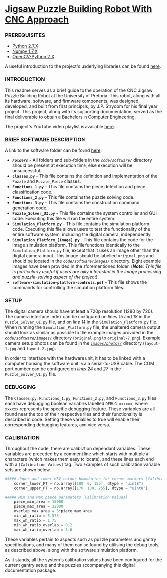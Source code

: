 # [Jigsaw Puzzle Building Robot With CNC Approach](https://www.youtube.com/playlist?list=PL-dF5vEAX-wXbiRrD7gLAtIBlyCBS7HLN)

### PREREQUISITES

* [Python 2.7.X](https://www.python.org/ftp/python/2.7.13/python-2.7.13.msi)
* [Numpy 1.7.X](http://sourceforge.net/projects/numpy/files/NumPy/1.7.1/numpy-1.7.1-win32-superpack-python2.7.exe/download)
* [OpenCV-Python 2.X](https://sourceforge.net/projects/opencvlibrary/files/opencv-win/2.4.13/opencv-2.4.13.exe/download)

A useful introduction to the project's underlying libraries can be found [here](https://opencv-python-tutroals.readthedocs.io/en/latest/py_tutorials/py_setup/py_table_of_contents_setup/py_table_of_contents_setup.html#py-table-of-content-setup).


### INTRODUCTION

This readme serves as a brief guide to the operation of the CNC Jigsaw Puzzle Building Robot at the University of Pretoria. This robot, along with all its hardware, software, and firmware components, was designed, developed, and built from first principals, by J.P. Strydom for his final year project. This project, along with its supporting documentation, served as the final deliverable to obtain a Bachelors in Computer Engineering. 

The project's YouTube video playlist is available [here](https://www.youtube.com/playlist?list=PL-dF5vEAX-wXbiRrD7gLAtIBlyCBS7HLN).


### BRIEF SOFTWARE DESCRIPTION

A link to the software folder can be found [here](code/software/).

* _**`Folders`**_ - All folders and sub-folders in the *`code/software/`* directory should be present at execution time, else execution will be unsuccessful.
* **`Classes.py`** - This file contains the definition and implementation of the `Puzzle` and `Puzzle_Piece` classes.
* **`Functions_1.py`** - This file contains the piece detection and piece classification code.
* **`Functions_2.py`** - This file contains the puzzle solving code.
* **`Functions_3.py`** - This file contains the construction command generation code.
* **`Puzzle_Solver_UI.py`** - This file contains the system controller and GUI code. Executing this file will run the entire system.
* **`Simulation_Platform.py`** - This file contains the simulation platform code. Executing this file allows users to test the functionality of the entire software system, including the digital camera, independently.
* **`Simulation_Platform_[Image].py`** - This file contains the code for the image simulation platform. This file functions identically to the `Simulation_Platform.py` file, except that it uses an image other than the digital camera input. This image should be labelled `original.png` and should be located in the *`code/software/images/`* directory. Eight example images have been provided in the aforementioned folder. (***Note**: This file is particularly useful if users are only interested in the image processing and puzzle-solving aspect of the project*).
* **`software-simulation-platform-controls.pdf`** -  This file shows the commands for controlling the simulation platform files.


### SETUP

The digital camera should have at least a 720p resolution (1280 by 720). The camera interface index can be configured on *lines 15* and *18* in the `Puzzle_Solver_UI.py` file, and on *line 14* in the `Simulation_Platform.py` file. When running the `Simulation_Platform.py` file, the unaltered camera output should look as similar as possible to the example images provided in the [*`code/software/images/`*](code/software/images) directory (`original.png` to `original-7.png`). Example camera setup photos can be found in the [*`images/photos/`*](images/photos) directory (`layout-1.jpg` and `layout-2.jpg`).

In order to interface with the hardware unit, it has to be linked with a computer housing the software unit, via a serial-to-USB cable. The COM port number can be configured on *lines 24* and *27* in the `Puzzle_Solver_UI.py` file.


### DEBUGGING

The `Classes.py`, `Functions_1.py`, `Functions_2.py`, and `Functions_3.py` files each have debugging boolean variables labelled `DEBUG_xxxxxx`, where `xxxxxx` represents the specific debugging feature. These variables are all found near the top of their respective files and their functionality is described in code. Setting these variables to true will enable their corresponding debugging features, and vice versa.


### CALIBRATION
  
Throughout the code, there are calibration dependant variables. These variables are preceded by a comment line which starts with multiple `#` characters (which makes them easy to locate), and these lines each end with a `[Calibration Values]` tag. Two examples of such calibration variable sets are shown below.

```python
##### Upper and lower HSV colour boundaries for corner markers [Calibration Values]
    corner_lower_PT = np.array([100, 0, 155], dtype = "uint8")
    corner_upper_PT = np.array([170, 100, 255], dtype = "uint8") 
```

```python
##### Min and Max piece parameters [Calibration Values]
    piece_min_area = 15000 
    piece_max_area = 22000 
    overlap_max_area = 3*piece_max_area
    min_wh_ratio = 0.575
    max_wh_ratio = 1.75
    min_wh_ratio_overlap = 0.2
    max_wh_ratio_overlap = 3.6
```

These variables pertain to aspects such as puzzle parameters and gantry specifications, and many of them can be found by utilising the debug tools, as described above, along with the software simulation platform.

As it stands, all the system`s calibration values have been configured for the current gantry setup and the puzzles accompanying this digital documentation package.